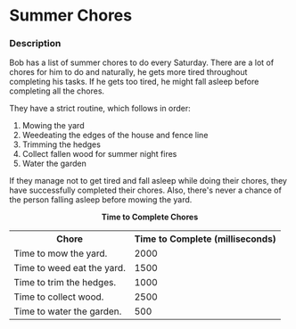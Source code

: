 <h1>Summer Chores</h1>
<h3>Description</h3>
<p>Bob has a list of summer chores to do every Saturday. There are a lot of chores for him to do and naturally, he gets more tired throughout completing his tasks. If he gets too tired, he might fall asleep before completing all the chores.</p>
<p>They have a strict routine, which follows in order:</p>
<ol>
  <li>Mowing the yard</li>
  <li>Weedeating the edges of the house and fence line</li>
  <li>Trimming the hedges</li>
  <li>Collect fallen wood for summer night fires</li>
  <li>Water the garden</li>
</ol>
<p>If they manage not to get tired and fall asleep while doing their chores, they have successfully completed their chores. Also, there's never a chance of the person falling asleep before mowing the yard.</p>
<div style="text-align:center;">
  <b>Time to Complete Chores</b>
  <table>
    <tr>
      <th>Chore</th>
      <th>Time to Complete (milliseconds)</th>
    </tr>
    <tr>
      <td>Time to mow the yard.</td>
      <td>2000</td>
    </tr>
      <tr>
      <td>Time to weed eat the yard.</td>
      <td>1500</td>
    </tr>
      <tr>
      <td>Time to trim the hedges.</td>
      <td>1000</td>
    </tr>
      <tr>
      <td>Time to collect wood.</td>
      <td>2500</td>
    </tr>
      <tr>
      <td>Time to water the garden.</td>
      <td>500</td>
    </tr>
  </table>
</div>
<!--Installation Instructions – How to set it up or install it.
Usage – How to run or use the program.
Examples – Code snippets or screenshots showing how it works.
Contributing – Guidelines for people who want to help with the project.
License – Information about how the project can be used or shared.
Credits – Acknowledgments or links to related work.-->

